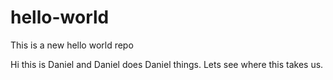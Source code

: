 # hello-world
This is a new hello world repo

Hi this is Daniel and Daniel does Daniel things. Lets see where this takes us.
